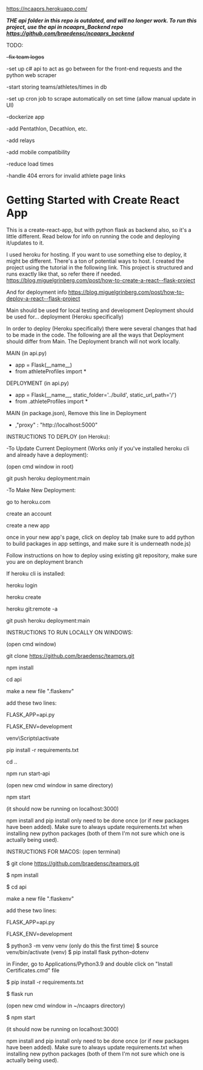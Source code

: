 https://ncaaprs.herokuapp.com/

***THE api folder in this repo is outdated, and will no longer work. To run this project, use the api in ncaaprs_Backend repo https://github.com/braedensc/ncaaprs_backend***

TODO: 

~~-fix team logos~~

-set up c# api to act as go between for the front-end requests and the python web scraper

-start storing teams/athletes/times in db

-set up cron job to scrape automatically on set time (allow manual update in UI)

-dockerize app

-add Pentathlon, Decathlon, etc.

-add relays

-add mobile compatibility 

-reduce load times

-handle 404 errors for invalid athlete page links



# Getting Started with Create React App
This is a create-react-app, but with python flask as backend also, so it's a little different. Read below for info on running the code and deploying it/updates to it.

I used heroku for hosting. If you want to use something else to deploy, it might be different. There's a ton of potential ways to host.
I created the project using the tutorial in the following link. This project is structured and runs exactly like that, so refer there if needed.
https://blog.miguelgrinberg.com/post/how-to-create-a-react--flask-project

And for deployment info
https://blog.miguelgrinberg.com/post/how-to-deploy-a-react--flask-project

Main should be used for local testing and development
Deployment should be used for... deployment (Heroku specifically)

In order to deploy (Heroku specifically) there were several changes that had to be made in the code.
The following are all the ways that Deployment should differ from Main. The Deployment branch will not work locally.

MAIN  (in api.py)                  
- app = Flask(\_\_name__)
- from athleteProfiles import * 

DEPLOYMENT (in api.py)
 - app = Flask(\_\_name__, static_folder='../build', static_url_path='/')
 - from .athleteProfiles import *

MAIN (in package.json), Remove this line in Deployment
- ,"proxy" : "http://localhost:5000"  



INSTRUCTIONS TO DEPLOY (on Heroku):


-To Update Current Deployment (Works only if you've installed heroku cli and already have a deployment):

(open cmd window in root)

git push heroku deployment:main



-To Make New Deployment:

go to heroku.com

create an account

create a new app

once in your new app's page, click on deploy tab (make sure to add python to build packages in app settings, and make sure it is underneath node.js)

Follow instructions on how to deploy using existing git repository, make sure you are on deployment branch

If heroku cli is installed:

heroku login

heroku create <my heroku app name>

heroku git:remote -a <my heroku app name>

git push heroku deployment:main




INSTRUCTIONS TO RUN LOCALLY ON WINDOWS:

(open cmd window)

git clone https://github.com/braedensc/teamprs.git

npm install

cd api

make a new file ".flaskenv"

 add these two lines:

   FLASK_APP=api.py

   FLASK_ENV=development


venv\Scripts\activate

pip install -r requirements.txt

cd ..

npm run start-api

(open new cmd window in same directory)

npm start

(it should now be running on localhost:3000)


npm install and pip install only need to be done once (or if new packages have been added).
Make sure to always update requirements.txt when installing new python packages (both of them I'm not sure which one is actually being used).


INSTRUCTIONS FOR MACOS:
(open terminal)

$ git clone https://github.com/braedensc/teamprs.git

$ npm install

$ cd api


make a new file ".flaskenv"

 add these two lines:

   FLASK_APP=api.py

   FLASK_ENV=development


$ python3 -m venv venv (only do this the first time)
$ source venv/bin/activate
(venv) $ pip install flask python-dotenv

in Finder, go to Applications/Python3.9 and double click on "Install Certificates.cmd" file

$ pip install -r requirements.txt

$ flask run

(open new cmd window in ~/ncaaprs directory)

$ npm start

(it should now be running on localhost:3000)


npm install and pip install only need to be done once (or if new packages have been added).
Make sure to always update requirements.txt when installing new python packages (both of them I'm not sure which one is actually being used).


